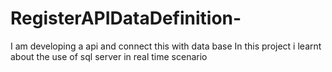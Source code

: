 # RegisterAPIDataDefinition-
I am developing a api and connect this with data base 
In this project i learnt about the use of sql server in real time scenario
